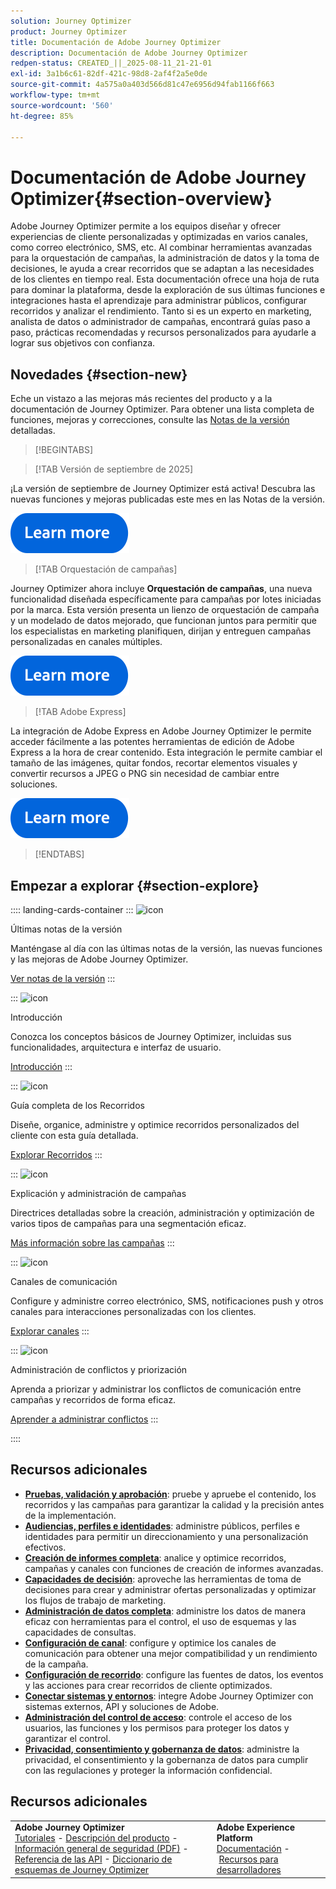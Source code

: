 ```yaml
---
solution: Journey Optimizer
product: Journey Optimizer
title: Documentación de Adobe Journey Optimizer
description: Documentación de Adobe Journey Optimizer
redpen-status: CREATED_||_2025-08-11_21-21-01
exl-id: 3a1b6c61-82df-421c-98d8-2af4f2a5e0de
source-git-commit: 4a575a0a403d566d81c47e6956d94fab1166f663
workflow-type: tm+mt
source-wordcount: '560'
ht-degree: 85%

---
```


# Documentación de Adobe Journey Optimizer{#section-overview}

Adobe Journey Optimizer permite a los equipos diseñar y ofrecer experiencias de cliente personalizadas y optimizadas en varios canales, como correo electrónico, SMS, etc. Al combinar herramientas avanzadas para la orquestación de campañas, la administración de datos y la toma de decisiones, le ayuda a crear recorridos que se adaptan a las necesidades de los clientes en tiempo real. Esta documentación ofrece una hoja de ruta para dominar la plataforma, desde la exploración de sus últimas funciones e integraciones hasta el aprendizaje para administrar públicos, configurar recorridos y analizar el rendimiento. Tanto si es un experto en marketing, analista de datos o administrador de campañas, encontrará guías paso a paso, prácticas recomendadas y recursos personalizados para ayudarle a lograr sus objetivos con confianza.

## Novedades {#section-new}

Eche un vistazo a las mejoras más recientes del producto y a la documentación de Journey Optimizer. Para obtener una lista completa de funciones, mejoras y correcciones, consulte las [Notas de la versión](using/rn/release-notes.md) detalladas.

>[!BEGINTABS]

>[!TAB Versión de septiembre de 2025]

¡La versión de septiembre de Journey Optimizer está activa! Descubra las nuevas funciones y mejoras publicadas este mes en las Notas de la versión.

[![Más información](using/assets/do-not-localize/learn-more-button.svg)](using/rn/release-notes.md)


>[!TAB Orquestación de campañas]

Journey Optimizer ahora incluye **Orquestación de campañas**, una nueva funcionalidad diseñada específicamente para campañas por lotes iniciadas por la marca. Esta versión presenta un lienzo de orquestación de campaña y un modelado de datos mejorado, que funcionan juntos para permitir que los especialistas en marketing planifiquen, dirijan y entreguen campañas personalizadas en canales múltiples.

[![Más información](using/assets/do-not-localize/learn-more-button.svg)](using/orchestrated/gs-orchestrated-campaigns.md)

>[!TAB Adobe Express]

La integración de Adobe Express en Adobe Journey Optimizer le permite acceder fácilmente a las potentes herramientas de edición de Adobe Express a la hora de crear contenido. Esta integración le permite cambiar el tamaño de las imágenes, quitar fondos, recortar elementos visuales y convertir recursos a JPEG o PNG sin necesidad de cambiar entre soluciones.

[![Más información](using/assets/do-not-localize/learn-more-button.svg)](using/integrations/express.md)


>[!ENDTABS]


## Empezar a explorar {#section-explore}

:::: landing-cards-container
:::
![icon](https://cdn.experienceleague.adobe.com/icons/list-check.svg?lang=es)

Últimas notas de la versión

Manténgase al día con las últimas notas de la versión, las nuevas funciones y las mejoras de Adobe Journey Optimizer.

[Ver notas de la versión](using/rn/release-notes.md)
:::

:::
![icon](https://cdn.experienceleague.adobe.com/icons/circle-play.svg?lang=es)

Introducción

Conozca los conceptos básicos de Journey Optimizer, incluidas sus funcionalidades, arquitectura e interfaz de usuario.

[Introducción](./rp_landing_pages/get-started-landing-page.md)
:::

:::
![icon](https://cdn.experienceleague.adobe.com/icons/code-branch.svg?lang=es)

Guía completa de los Recorridos

Diseñe, organice, administre y optimice recorridos personalizados del cliente con esta guía detallada.

[Explorar Recorridos](./rp_landing_pages/orchestrate-journeys-landing-page.md)
:::

:::
![icon](https://cdn.experienceleague.adobe.com/icons/bullhorn.svg?lang=es)

Explicación y administración de campañas

Directrices detalladas sobre la creación, administración y optimización de varios tipos de campañas para una segmentación eficaz.

[Más información sobre las campañas](./rp_landing_pages/campaigns-landing-page.md)
:::

:::
![icon](https://cdn.experienceleague.adobe.com/icons/envelope.svg?lang=es)

Canales de comunicación

Configure y administre correo electrónico, SMS, notificaciones push y otros canales para interacciones personalizadas con los clientes.

[Explorar canales](./using/channels/gs-channels.md)
:::

:::
![icon](https://cdn.experienceleague.adobe.com/icons/scale-balanced.svg?lang=es)

Administración de conflictos y priorización

Aprenda a priorizar y administrar los conflictos de comunicación entre campañas y recorridos de forma eficaz.

[Aprender a administrar conflictos](./rp_landing_pages/conflict-prioritization-landing-page.md)
:::

::::


## Recursos adicionales

- **[Pruebas, validación y aprobación](./rp_landing_pages/test-landing-page.md)**: pruebe y apruebe el contenido, los recorridos y las campañas para garantizar la calidad y la precisión antes de la implementación.
- **[Audiencias, perfiles e identidades](./rp_landing_pages/audiences-profiles-identities-landing-page.md)**: administre públicos, perfiles e identidades para permitir un direccionamiento y una personalización efectivos.
- **[Creación de informes completa](./rp_landing_pages/reporting-landing-page.md)**: analice y optimice recorridos, campañas y canales con funciones de creación de informes avanzadas.
- **[Capacidades de decisión](./rp_landing_pages/decisioning-landing-page.md)**: aproveche las herramientas de toma de decisiones para crear y administrar ofertas personalizadas y optimizar los flujos de trabajo de marketing.
- **[Administración de datos completa](./rp_landing_pages/data-management-landing-page.md)**: administre los datos de manera eficaz con herramientas para el control, el uso de esquemas y las capacidades de consultas.
- **[Configuración de canal](./rp_landing_pages/configuration-landing-page.md)**: configure y optimice los canales de comunicación para obtener una mejor compatibilidad y un rendimiento de la campaña.
- **[Configuración de recorrido](./rp_landing_pages/configure-journeys-landing-page.md)**: configure las fuentes de datos, los eventos y las acciones para crear recorridos de cliente optimizados.
- **[Conectar sistemas y entornos](./rp_landing_pages/connect-systems-landing-page.md)**: integre Adobe Journey Optimizer con sistemas externos, API y soluciones de Adobe.
- **[Administración del control de acceso](./rp_landing_pages/access-control-landing-page.md)**: controle el acceso de los usuarios, las funciones y los permisos para proteger los datos y garantizar el control.
- **[Privacidad, consentimiento y gobernanza de datos](./rp_landing_pages/privacy-landing-page.md)**: administre la privacidad, el consentimiento y la gobernanza de datos para cumplir con las regulaciones y proteger la información confidencial.

## Recursos adicionales

<table style="table-layout:fixed"><tr style="border: 0;">
<td><strong>Adobe Journey Optimizer</strong><br/>
<a href="https://experienceleague.adobe.com/docs/journey-optimizer-learn/tutorials/overview.html?lang=es" target="_blank">Tutoriales</a> - <a href="https://helpx.adobe.com/es/legal/product-descriptions/adobe-journey-optimizer.html" target="_blank">Descripción del producto</a> - <a href="https://www.adobe.com/content/dam/cc/en/security/pdfs/AJO_SecurityOverview.pdf" target="_blank">Información general de seguridad (PDF)</a> - <a href="https://developer.adobe.com/journey-optimizer-apis/" target="_blank">Referencia de las API</a> - <a href="https://experienceleague.adobe.com/tools/ajo-schemas/schema-dictionary.html?lang=es" target="_blank">Diccionario de esquemas de Journey Optimizer</a>

</td>
<td><strong>Adobe Experience Platform</strong><br/>
<a href="https://experienceleague.adobe.com/docs/experience-platform/landing/home.html?lang=es" target="_blank">Documentación</a> - <a href="https://www.adobe.com/es/experience-platform/documentation-and-developer-resources.html" target="_blank">Recursos para desarrolladores</a>
</td>
</tr></table>

<!--table style="table-layout:auto"><tr style="border: 0;"><td><img src="using/assets/do-not-localize/newsletter.png"></td><td>
<b>Stay informed and elevate your Adobe Journey Optimizer experience!</b><br/>Sign up for our quarterly newsletter. Gain exclusive access to the latest product updates, captivating stories, real-world use cases, valuable tips, and more – all delivered directly to your inbox every quarter. <a href="https://www.adobe.com/subscription/Adobe_Journey_Optimizer_NL.html">Sign up today!</a></td></tr></table-->
